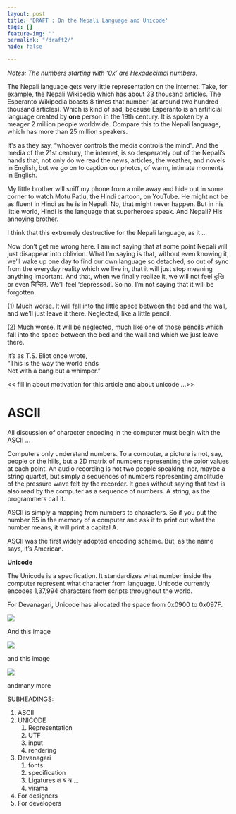 ```yaml
---
layout: post
title: 'DRAFT : On the Nepali Language and Unicode'
tags: []
feature-img: ''
permalink: "/draft2/"
hide: false

---
```

_Notes: The numbers starting with ‘0x’ are Hexadecimal numbers._

The Nepali language gets very little representation on the internet. Take, for example, the Nepali Wikipedia which has about 33 thousand articles. The Esperanto Wikipedia boasts 8 times that number (at around two hundred thousand articles). Which is kind of sad, because Esperanto is an artificial language created by **one** person in the 19th century. It is spoken by a meager 2 million people worldwide. Compare this to the Nepali language, which has more than 25 million speakers.

It's as they say, “whoever controls the media controls the mind”. And the media of the 21st century, the internet, is so desperately out of the Nepali’s hands that, not only do we read the news, articles, the weather, and novels in English, but we go on to caption our photos, of warm, intimate moments in English. 

My little brother will sniff my phone from a mile away and hide out in some corner to watch Motu Patlu, the Hindi cartoon, on YouTube. He might not be as fluent in Hindi as he is in Nepali. No, that might never happen. But in his little world, Hindi is the language that superheroes speak. And Nepali? His annoying brother.

I think that this extremely destructive for the Nepali language, as it ...

Now don’t get me wrong here. I am not saying that at some point Nepali will just disappear into oblivion. What I’m saying is that, without even knowing it, we’ll wake up one day to find our own language so detached, so out of sync from the everyday reality which we live in, that it will just stop meaning anything important. And that, when we finally realize it, we will not feel दुःखि or even चिन्तित. We’ll feel ‘depressed’. So no, I’m not saying that it will be forgotten.

(1) Much worse. It will fall into the little space between the bed and the wall, and we’ll just leave it there. Neglected, like a little pencil.

(2) Much worse. It will be neglected, much like one of those pencils which fall into the space between the bed and the wall and which we just leave there.

It’s as T.S. Eliot once wrote,  
“This is the way the world ends  
Not with a bang but a whimper.”

<< fill in about motivation for this article and about unicode ...>>

# ASCII

All discussion of character encoding in the computer must begin with the ASCII ... 

Computers only understand numbers. To a computer, a picture is not, say, people or the hills, but a 2D matrix of numbers representing the color values at each point. An audio recording is not two people speaking, nor, maybe a string quartet, but simply a sequences of numbers representing amplitude of the pressure wave felt by the recorder. It goes without saying that text is also read by the computer as a sequence of numbers. A string, as the programmers call it.

ASCII is simply a mapping from numbers to characters. So if you put the number 65 in the memory of a computer and ask it to print out what the number means, it will print a capital A.

ASCII was the first widely adopted encoding scheme. But, as the name says, it’s American.

**Unicode**

The Unicode is a specification. It standardizes what number inside the computer represent what character from language. Unicode currently encodes 1,37,994 characters from scripts throughout the world.

For Devanagari, Unicode has allocated the space from 0x0900 to 0x097F.

![](https://nirav.com.np/assets/img/2019-06-16-175754_1366x768_scrot.png)

And this image

![](https://nirav.com.np/assets/img/2019-06-16-174910_1366x768_scrot.png)

and this image

![](https://nirav.com.np/assets/img/2019-06-16-180457_1366x768_scrot.png)

andmany more

SUBHEADINGS:

1. ASCII
2. UNICODE
   1. Representation
   2. UTF
   3. input
   4. rendering
3. Devanagari
   1. fonts
   2. specification
   3. Ligatures क्ष श्र त्र ...
   4. virama
4. For designers
5. For developers